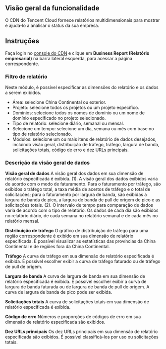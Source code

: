 ## Visão geral da funcionalidade
O CDN do Tencent Cloud fornece relatórios multidimensionais para mostrar e ajudá-lo a analisar o status da sua empresa.

## Instruções

Faça login no [console do CDN](https://console.cloud.tencent.com/cdn) e clique em **Business Report (Relatório empresarial)** na barra lateral esquerda, para acessar a página correspondente.
### Filtro de relatório
Neste módulo, é possível especificar as dimensões do relatório e os dados a serem exibidos.
+ Área: selecione China Continental ou exterior.
+ Projeto: selecione todos os projetos ou um projeto específico.
+ Domínios: selecione todos os nomes de domínio ou um nome de domínio especificado no projeto selecionado.
+ Tipo de relatório: selecione diário, semanal ou mensal.
+ Selecione um tempo: selecione um dia, semana ou mês com base no tipo de relatório selecionado.
+ Módulos: selecione um ou mais itens de relatório de dados desejados, incluindo visão geral, distribuição de tráfego, tráfego, largura de banda, solicitações totais, código de erro e dez URLs principais.

### Descrição da visão geral de dados
**Visão geral de dados**
A visão geral dos dados em sua dimensão de relatório especificada é exibida.
(1). A visão geral dos dados exibidos varia de acordo com o modo de faturamento. Para o faturamento por tráfego, são exibidos o tráfego total, a taxa média de acertos de tráfego e o total de solicitações; para o faturamento por largura de banda, são exibidas a largura de banda de pico, a largura de banda de pull de origem de pico e as solicitações totais.
(2). O intervalo de tempo para comparação de dados varia de acordo com o tipo de relatório. Os dados de cada dia são exibidos no relatório diário, de cada semana no relatório semanal e de cada mês no relatório mensal.

**Distribuição de tráfego**
O gráfico de distribuição de tráfego para uma região correspondente é exibido em sua dimensão de relatório especificada.
É possível visualizar as estatísticas das províncias da China Continental e de regiões fora da China Continental.

**Tráfego**
A curva de tráfego em sua dimensão de relatório especificada é exibida. É possível escolher exibir a curva de tráfego faturado ou de tráfego de pull de origem.

**Largura de banda**
A curva de largura de banda em sua dimensão de relatório especificada é exibida. É possível escolher exibir a curva de largura de banda faturada ou de largura de banda de pull de origem. A curva de largura de banda de pico pode ser exibida.

**Solicitações totais**
A curva de solicitações totais em sua dimensão de relatório especificada é exibida.

 **Código de erro**
Números e proporções de códigos de erro em sua dimensão de relatório especificada são exibidos.

**Dez URLs principais**
Os dez URLs principais em sua dimensão de relatório especificada são exibidos. É possível classificá-los por uso ou solicitações totais.

   

   
